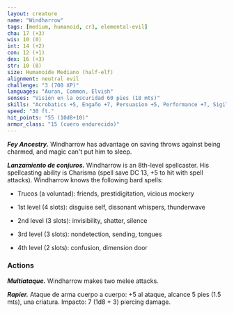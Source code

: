 ```yaml
---
layout: creature
name: "Windharrow"
tags: [medium, humanoid, cr3, elemental-evil]
cha: 17 (+3)
wis: 10 (0)
int: 14 (+2)
con: 12 (+1)
dex: 16 (+3)
str: 10 (0)
size: Humanoide Mediano (half-elf)
alignment: neutral evil
challenge: "3 (700 XP)"
languages: "Auran, Common, Elvish"
senses: "Visión en la oscuridad 60 pies (18 mts)"
skills: "Acrobatics +5, Engaño +7, Persuasion +5, Performance +7, Sigilo +5"
speed: "30 ft."
hit_points: "55 (10d8+10)"
armor_class: "15 (cuero endurecido)"
---
```


***Fey Ancestry.*** Windharrow has advantage on saving throws against being charmed, and magic can't put him to sleep.

***Lanzamiento de conjuros.*** Windharrow is an 8th-level spellcaster. His spellcasting ability is Charisma (spell save DC 13, +5 to hit with spell attacks). Windharrow knows the following bard spells:

* Trucos (a voluntad): friends, prestidigitation, vicious mockery

* 1st level (4 slots): disguise self, dissonant whispers, thunderwave

* 2nd level (3 slots): invisibility, shatter, silence

* 3rd level (3 slots): nondetection, sending, tongues

* 4th level (2 slots): confusion, dimension door

### Actions

***Multiataque.*** Windharrow makes two melee attacks.

***Rapier.*** Ataque de arma cuerpo a cuerpo: +5 al ataque, alcance 5 pies (1.5 mts), una criatura. Impacto: 7 (1d8 + 3) piercing damage.